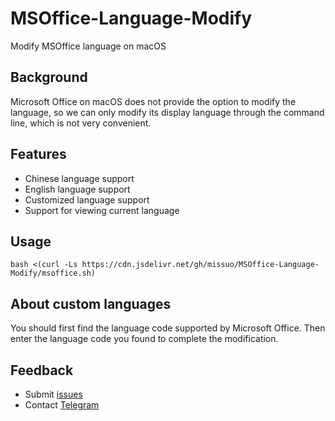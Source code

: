 # MSOffice-Language-Modify
Modify MSOffice language on macOS

## Background
Microsoft Office on macOS does not provide the option to modify the language, so we can only modify its display language through the command line, which is not very convenient.

## Features
- Chinese language support
- English language support
- Customized language support
- Support for viewing current language

## Usage
~~~shell
bash <(curl -Ls https://cdn.jsdelivr.net/gh/missuo/MSOffice-Language-Modify/msoffice.sh)
~~~

## About custom languages
You should first find the language code supported by Microsoft Office. Then enter the language code you found to complete the modification.

## Feedback
- Submit [issues](https://github.com/missuo/MSOffice-Language-Modify/issues/new)
- Contact [Telegram](https://t.me/missuo)
